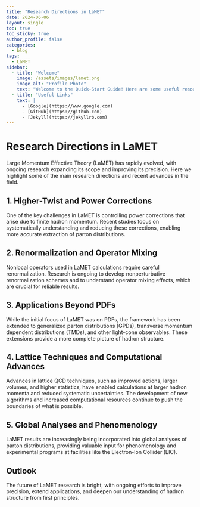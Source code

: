 ```yaml
---
title: "Research Directions in LaMET"
date: 2024-06-06
layout: single
toc: true
toc_sticky: true
author_profile: false
categories:
  - blog
tags:
  - LaMET
sidebar:
  - title: "Welcome"
    image: /assets/images/lamet.png
    image_alt: "Profile Photo"
    text: "Welcome to the Quick-Start Guide! Here are some useful resources:"
  - title: "Useful Links"
    text: |
      - [Google](https://www.google.com)
      - [GitHub](https://github.com)
      - [Jekyll](https://jekyllrb.com)
---
```


# Research Directions in LaMET

Large Momentum Effective Theory (LaMET) has rapidly evolved, with ongoing research expanding its scope and improving its precision. Here we highlight some of the main research directions and recent advances in the field.

## 1. Higher-Twist and Power Corrections

One of the key challenges in LaMET is controlling power corrections that arise due to finite hadron momentum. Recent studies focus on systematically understanding and reducing these corrections, enabling more accurate extraction of parton distributions.

## 2. Renormalization and Operator Mixing

Nonlocal operators used in LaMET calculations require careful renormalization. Research is ongoing to develop nonperturbative renormalization schemes and to understand operator mixing effects, which are crucial for reliable results.

## 3. Applications Beyond PDFs

While the initial focus of LaMET was on PDFs, the framework has been extended to generalized parton distributions (GPDs), transverse momentum dependent distributions (TMDs), and other light-cone observables. These extensions provide a more complete picture of hadron structure.

## 4. Lattice Techniques and Computational Advances

Advances in lattice QCD techniques, such as improved actions, larger volumes, and higher statistics, have enabled calculations at larger hadron momenta and reduced systematic uncertainties. The development of new algorithms and increased computational resources continue to push the boundaries of what is possible.

## 5. Global Analyses and Phenomenology

LaMET results are increasingly being incorporated into global analyses of parton distributions, providing valuable input for phenomenology and experimental programs at facilities like the Electron-Ion Collider (EIC).

## Outlook

The future of LaMET research is bright, with ongoing efforts to improve precision, extend applications, and deepen our understanding of hadron structure from first principles. 